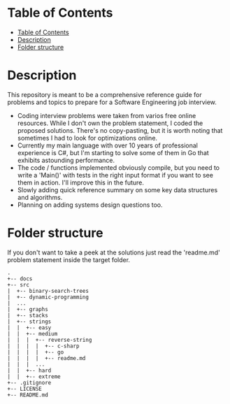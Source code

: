 # Table of Contents
- [Table of Contents](#table-of-contents)
- [Description](#description)
- [Folder structure](#folder-structure)

# Description

This repository is meant to be a comprehensive reference guide for problems and topics to prepare for a Software Engineering job interview.

- Coding interview problems were taken from varios free online resources. While I don't own the problem statement, I coded the proposed solutions. There's no copy-pasting, but it is worth noting that sometimes I had to look for optimizations online. 
- Currently my main language with over 10 years of professional experience is C#, but I'm starting to solve some of them in Go that exhibits astounding performance.
- The code / functions implemented obviously compile, but you need to write a 'Main()' with tests in the right input format if you want to see them in action. I'll improve this in the future.
- Slowly adding quick reference summary on some key data structures and algorithms.
- Planning on adding systems design questions too.

# Folder structure
If you don't want to take a peek at the solutions just read the 'readme.md' problem statement inside the target folder.
```
.
+-- docs
+-- src
|  +-- binary-search-trees
|  +-- dynamic-programming
|  ...
|  +-- graphs
|  +-- stacks
|  +-- strings
|  |  +-- easy
|  |  +-- medium
|  |  |  +-- reverse-string
|  |  |  |  +-- c-sharp
|  |  |  |  +-- go
|  |  |  |  +-- readme.md
|  |  |  ...
|  |  +-- hard
|  |  +-- extreme
+-- .gitignore
+-- LICENSE
+-- README.md
```
